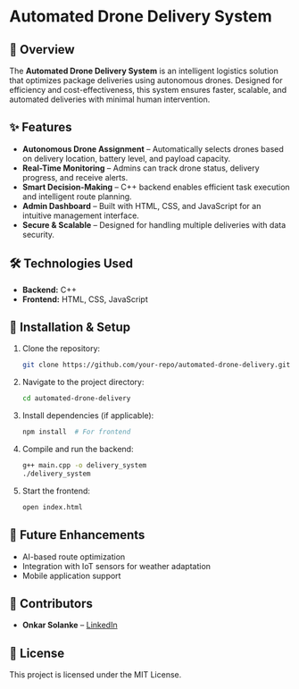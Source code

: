 # Automated Drone Delivery System

## 🚀 Overview
The **Automated Drone Delivery System** is an intelligent logistics solution that optimizes package deliveries using autonomous drones. Designed for efficiency and cost-effectiveness, this system ensures faster, scalable, and automated deliveries with minimal human intervention.

## ✨ Features
- **Autonomous Drone Assignment** – Automatically selects drones based on delivery location, battery level, and payload capacity.
- **Real-Time Monitoring** – Admins can track drone status, delivery progress, and receive alerts.
- **Smart Decision-Making** – C++ backend enables efficient task execution and intelligent route planning.
- **Admin Dashboard** – Built with HTML, CSS, and JavaScript for an intuitive management interface.
- **Secure & Scalable** – Designed for handling multiple deliveries with data security.

## 🛠️ Technologies Used
- **Backend:** C++
- **Frontend:** HTML, CSS, JavaScript

## 📌 Installation & Setup
1. Clone the repository:
   ```sh
   git clone https://github.com/your-repo/automated-drone-delivery.git
   ```
2. Navigate to the project directory:
   ```sh
   cd automated-drone-delivery
   ```
3. Install dependencies (if applicable):
   ```sh
   npm install  # For frontend
   ```
4. Compile and run the backend:
   ```sh
   g++ main.cpp -o delivery_system
   ./delivery_system
   ```
5. Start the frontend:
   ```sh
   open index.html
   ```


## 🔗 Future Enhancements
- AI-based route optimization
- Integration with IoT sensors for weather adaptation
- Mobile application support

## 🤝 Contributors
- **Onkar Solanke** – [LinkedIn](https://www.linkedin.com/in/onkar-solanke-3369a7208/)

## 📜 License
This project is licensed under the MIT License.
